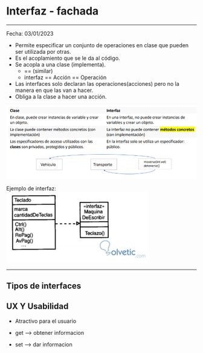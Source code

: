# Interfaz - fachada
---
Fecha: 03/01/2023

+ Permite especificar un conjunto de operaciones en clase que pueden ser utilizada por otras.
+ Es el acoplamiento que se le da al código.
+ Se acopla a una clase (implementa).
  + == (similar)
  + interfaz == Acción == Operación
+ Las interfaces solo declaran las operaciones(acciones) pero no la manera en que las van a hacer.
+ Obliga a la clase a hacer una acción.

![diferencias](interfazvsClase.png)

Ejemplo de interfaz:
![ejemplo](ejInterfaz.png)

---

## Tipos de interfaces



## UX Y Usabilidad

+ Atractivo para el usuario

+ get --> obtener informacion
+ set --> dar informacion
